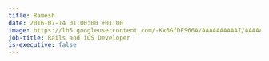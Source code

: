 ```yaml
---
title: Ramesh
date: 2016-07-14 01:00:00 +01:00
image: https://lh5.googleusercontent.com/-Kx6GfDFS66A/AAAAAAAAAAI/AAAAAAAAAmU/WsqfnV2fDd8/photo.jpg
job-title: Rails and iOS Developer
is-executive: false
---
```


